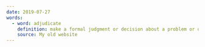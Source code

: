 ```yaml
---
date: 2019-07-27
words:
  - word: adjudicate 
    definition: make a formal judgment or decision about a problem or disputed matter.
    source: My old website
---
```

